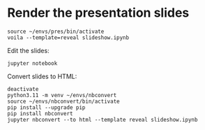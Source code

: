 # Render the presentation slides

    source ~/envs/pres/bin/activate
    voila --template=reveal slideshow.ipynb

Edit the slides:

    jupyter notebook

Convert slides to HTML:

    deactivate
    python3.11 -m venv ~/envs/nbconvert
    source ~/envs/nbconvert/bin/activate
    pip install --upgrade pip
    pip install nbconvert
    jupyter nbconvert --to html --template reveal slideshow.ipynb
